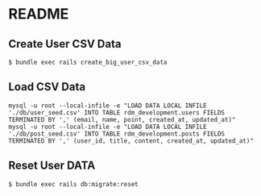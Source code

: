 # README

## Create User CSV Data

```
$ bundle exec rails create_big_user_csv_data
```

## Load CSV Data

```
mysql -u root --local-infile -e "LOAD DATA LOCAL INFILE './db/user_seed.csv' INTO TABLE rdm_development.users FIELDS TERMINATED BY ',' (email, name, point, created_at, updated_at)"
mysql -u root --local-infile -e "LOAD DATA LOCAL INFILE './db/post_seed.csv' INTO TABLE rdm_development.posts FIELDS TERMINATED BY ',' (user_id, title, content, created_at, updated_at)"
```

## Reset User DATA

```
$ bundle exec rails db:migrate:reset
```
